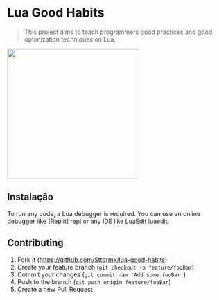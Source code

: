 # Lua Good Habits
> This project aims to teach programmers good practices and good optimization techniques on Lua.

<img src="https://upload.wikimedia.org/wikipedia/commons/thumb/c/cf/Lua-Logo.svg/600px-Lua-Logo.svg.png" height="300" width="300">

## Instalação
To run any code, a Lua debugger is required. You can use an online debugger like [Replit] [repl] or any IDE like [LuaEdit] [luaedit]. 

## Contributing

1. Fork it (<https://github.com/Sttormx/lua-good-habits>)
2. Create your feature branch (`git checkout -b feature/fooBar`)
3. Commit your changes (`git commit -am 'Add some fooBar'`)
4. Push to the branch (`git push origin feature/fooBar`)
5. Create a new Pull Request

[repl]: https://replit.com
[luaedit]: http://luaedit.sourceforge.net/download.html
